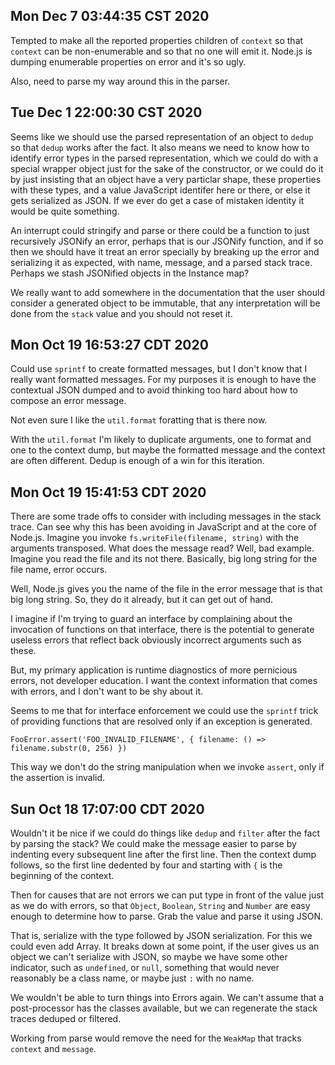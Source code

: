 ## Mon Dec  7 03:44:35 CST 2020

Tempted to make all the reported properties children of `context` so that
`context` can be non-enumerable and so that no one will emit it. Node.js is
dumping enumerable properties on error and it's so ugly.

Also, need to parse my way around this in the parser.

## Tue Dec  1 22:00:30 CST 2020

Seems like we should use the parsed representation of an object to `dedup` so
that `dedup` works after the fact. It also means we need to know how to identify
error types in the parsed representation, which we could do with a special
wrapper object just for the sake of the constructor, or we could do it by just
insisting that an object have a very particlar shape, these properties with
these types, and a value JavaScript identifer here or there, or else it gets
serialized as JSON. If we ever do get a case of mistaken identity it would be
quite something.

An interrupt could stringify and parse or there could be a function to just
recursively JSONify an error, perhaps that is our JSONify function, and if so
then we should have it treat an error specially by breaking up the error and
serializing it as expected, with name, message, and a parsed stack trace.
Perhaps we stash JSONified objects in the Instance map?

We really want to add somewhere in the documentation that the user should
consider a generated object to be immutable, that any interpretation will be
done from the `stack` value and you should not reset it.

## Mon Oct 19 16:53:27 CDT 2020

Could use `sprintf` to create formatted messages, but I don't know that I really
want formatted messages. For my purposes it is enough to have the contextual
JSON dumped and to avoid thinking too hard about how to compose an error
message.

Not even sure I like the `util.format` foratting that is there now.

With the `util.format` I'm likely to duplicate arguments, one to format and one
to the context dump, but maybe the formatted message and the context are often
different. Dedup is enough of a win for this iteration.

## Mon Oct 19 15:41:53 CDT 2020

There are some trade offs to consider with including messages in the stack
trace. Can see why this has been avoiding in JavaScript and at the core of
Node.js. Imagine you invoke `fs.writeFile(filename, string)` with the arguments
transposed. What does the message read? Well, bad example. Imagine you read the
file and its not there. Basically, big long string for the file name, error
occurs.

Well, Node.js gives you the name of the file in the error message that is that
big long string. So, they do it already, but it can get out of hand.

I imagine if I'm trying to guard an interface by complaining about the
invocation of functions on that interface, there is the potential to generate
useless errors that reflect back obviously incorrect arguments such as these.

But, my primary application is runtime diagnostics of more pernicious errors,
not developer education. I want the context information that comes with errors,
and I don't want to be shy about it.

Seems to me that for interface enforcement we could use the `sprintf` trick of
providing functions that are resolved only if an exception is generated.

```
FooError.assert('FOO_INVALID_FILENAME', { filename: () => filename.substr(0, 256) })
```

This way we don't do the string manipulation when we invoke `assert`, only if
the assertion is invalid.

## Sun Oct 18 17:07:00 CDT 2020

Wouldn't it be nice if we could do things like `dedup` and `filter` after the
fact by parsing the stack? We could make the message easier to parse by
indenting every subsequent line after the first line. Then the context dump
follows, so the first line dedented by four and starting with `{` is the
beginning of the context.

Then for causes that are not errors we can put type in front of the value just
as we do with errors, so that `Object`, `Boolean`, `String` and `Number` are
easy enough to determine how to parse. Grab the value and parse it using JSON.

That is, serialize with the type followed by JSON serialization. For this we
could even add Array. It breaks down at some point, if the user gives us an
object we can't serialize with JSON, so maybe we have some other indicator, such
as `undefined`, or `null`, something that would never reasonably be a class
name, or maybe just `:` with no name.

We wouldn't be able to turn things into Errors again. We can't assume that a
post-processor has the classes available, but we can regenerate the stack traces
deduped or filtered.

Working from parse would remove the need for the `WeakMap` that tracks `context`
and `message`.
